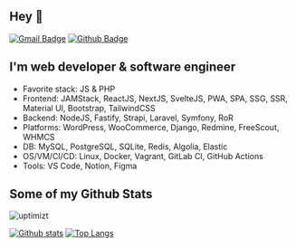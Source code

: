## Hey 👋
[![Gmail Badge](https://img.shields.io/badge/-uptimizt@gmail.com-c14438?style=flat&logo=Gmail&logoColor=white&link=mailto:uptimizt@gmail.com)](mailto:uptimizt@gmail.com) [![Github Badge](https://img.shields.io/badge/-uptimizt-grey?style=flat&logo=github&logoColor=white&link=https://github.com/uptimizt/)](https://www.github.com/uptimizt/) 

## I'm web developer & software engineer

- Favorite stack: JS & PHP
- Frontend: JAMStack, ReactJS, NextJS, SvelteJS, PWA, SPA, SSG, SSR, Material UI, Bootstrap, TailwindCSS
- Backend: NodeJS, Fastify, Strapi, Laravel, Symfony, RoR
- Platforms: WordPress, WooCommerce, Django, Redmine, FreeScout, WHMCS
- DB: MySQL, PostgreSQL, SQLite, Redis, Algolia, Elastic
- OS/VM/CI/CD: Linux, Docker, Vagrant, GitLab CI, GitHub Actions
- Tools: VS Code, Notion, Figma

## Some of my Github Stats
<p align=left> <img src=https://komarev.com/ghpvc/?username=uptimizt alt=uptimizt /> </p>

[![Github stats](https://github-readme-stats.vercel.app/api?username=uptimizt&show_icons=true&include_all_commits=true)](https://github.com/uptimizt/github-readme-stats)
[![Top Langs](https://github-readme-stats.vercel.app/api/top-langs/?username=uptimizt&layout=compact)](https://github.com/uptimizt/github-readme-stats)

